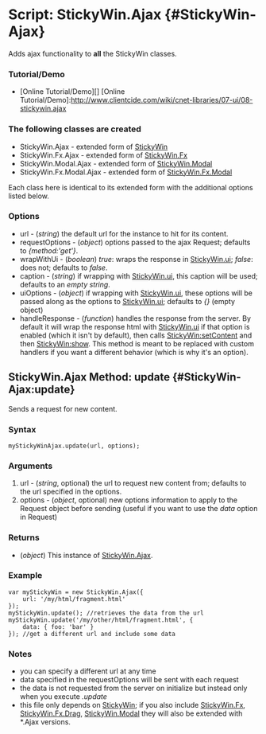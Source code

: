 Script: StickyWin.Ajax {#StickyWin-Ajax}
========================================

Adds ajax functionality to **all** the StickyWin classes.

### Tutorial/Demo

* [Online Tutorial/Demo][]
[Online Tutorial/Demo]:http://www.clientcide.com/wiki/cnet-libraries/07-ui/08-stickywin.ajax

### The following classes are created

* StickyWin.Ajax - extended form of [StickyWin][]
* StickyWin.Fx.Ajax - extended form of [StickyWin.Fx][]
* StickyWin.Modal.Ajax - extended form of [StickyWin.Modal][]
* StickyWin.Fx.Modal.Ajax - extended form of [StickyWin.Fx.Modal][]

Each class here is identical to its extended form with the additional options listed below.

### Options

* url - (*string*) the default url for the instance to hit for its content.
* requestOptions - (*object*) options passed to the ajax Request; defaults to *{method:'get'}*.
* wrapWithUi - (*boolean*) *true*: wraps the response in [StickyWin.ui][]; *false*: does not; defaults to *false*.
* caption - (*string*) if wrapping with [StickyWin.ui][], this caption will be used; defaults to an *empty string*.
* uiOptions - (*object*) if wrapping with [StickyWin.ui][], these options will be passed along as the options to [StickyWin.ui][]; defaults to *{}* (empty object)
* handleResponse - (*function*) handles the response from the server. By default it will wrap the response html with [StickyWin.ui][] if that option is enabled (which it isn't by default), then calls [StickyWin:setContent][] and then [StickyWin:show][]. This method is meant to be replaced with custom handlers if you want a different behavior (which is why it's an option).

StickyWin.Ajax Method: update {#StickyWin-Ajax:update}
------------------------------------------------------

Sends a request for new content.

### Syntax

	myStickyWinAjax.update(url, options);

### Arguments

1. url - (*string*, optional) the url to request new content from; defaults to the url specified in the options.
2. options - (*object*, optional) new options information to apply to the Request object before sending (useful if you want to use the *data* option in Request)

### Returns

* (*object*) This instance of [StickyWin.Ajax][].

### Example

	var myStickyWin = new StickyWin.Ajax({
		url: '/my/html/fragment.html'
	});
	myStickyWin.update(); //retrieves the data from the url
	myStickyWin.update('/my/other/html/fragment.html', {
		data: { foo: 'bar' }
	}); //get a different url and include some data

### Notes

* you can specify a different url at any time
* data specified in the requestOptions will be sent with each request
* the data is not requested from the server on initialize but instead only when you execute *.update*
* this file only depends on [StickyWin][]; if you also include [StickyWin.Fx][], [StickyWin.Fx.Drag][], [StickyWin.Modal][] they will also be extended with *.Ajax versions.

[StickyWin.Ajax]: #StickyWin-Ajax
[StickyWin.ui]: /docs/UI/StickyWin.ui
[StickyWin]: /docs/UI/StickyWin
[StickyWin:setContent]: /docs/UI/StickyWin#StickyWin:setContent
[StickyWin:show]: /docs/UI/StickyWin#StickyWin:show
[StickyWin.Fx]: /docs/UI/StickyWin.Fx
[StickyWin.Modal]: /docs/UI/StickyWin.Modal
[StickyWin.Fx.Modal]: /docs/UI/StickyWin.Modal#StickyWin.Fx.Modal
[StickyWin.Fx.Drag]: /docs/UI/StickyWin.Fx.Drag
